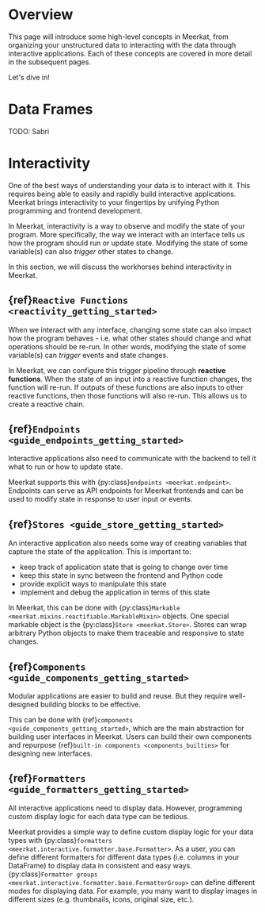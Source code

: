 # Overview

This page will introduce some high-level concepts in Meerkat, from organizing your unstructured data to interacting with the data through interactive applications. Each of these concepts are covered in more detail in the subsequent pages.

Let's dive in!

# Data Frames
TODO: Sabri

# Interactivity

One of the best ways of understanding your data is to interact with it.
This requires being able to easily and rapidly build interactive applications.
Meerkat brings interactivity to your fingertips by unifying Python programming and frontend development.

In Meerkat, interactivity is a way to observe and modify the state of your program.
More specifically, the way we interact with an interface tells us how the program should run or update state.
Modifying the state of some variable(s) can also *trigger* other states to change.

In this section, we will discuss the workhorses behind interactivity in Meerkat.

## {ref}`Reactive Functions <reactivity_getting_started>`

When we interact with any interface, changing some state can also impact how the program behaves - 
i.e. what other states should change and what operations should be re-run.
In other words, modifying the state of some variable(s) can *trigger* events and state changes.

In Meerkat, we can configure this trigger pipeline through **reactive functions**.
When the state of an input into a reactive function changes, the function will re-run.
If outputs of these functions are also inputs to other reactive functions, then those functions will also re-run.
This allows us to create a reactive chain.

## {ref}`Endpoints <guide_endpoints_getting_started>`

Interactive applications also need to communicate with the backend to tell it what to run or how to update state.

Meerkat supports this with {py:class}`endpoints <meerkat.endpoint>`.
Endpoints can serve as API endpoints for Meerkat frontends and can be used to modify state in response to user input or events.

## {ref}`Stores <guide_store_getting_started>`

An interactive application also needs some way of creating variables that capture
the state of the application. This is important to:
- keep track of application state that is going to change over time
- keep this state in sync between the frontend and Python code
- provide explicit ways to manipulate this state
- implement and debug the application in terms of this state

In Meerkat, this can be done with {py:class}`Markable <meerkat.mixins.reactifiable.MarkableMixin>` objects.
One special markable object is the {py:class}`Store <meerkat.Store>`. Stores can wrap arbitrary Python
objects to make them traceable and responsive to state changes.

## {ref}`Components <guide_components_getting_started>`

Modular applications are easier to build and reuse. But they require well-designed building blocks to be effective.

This can be done with {ref}`components <guide_components_getting_started>`, which are the main abstraction for building user interfaces in Meerkat. Users can build their own components and repurpose {ref}`built-in components <components_builtins>` for designing new interfaces.

## {ref}`Formatters <guide_formatters_getting_started>`

All interactive applications need to display data.
However, programming custom display logic for each data type can be tedious.

Meerkat provides a simple way to define custom display logic for your data types with {py:class}`formatters <meerkat.interactive.formatter.base.Formatter>`.
As a user, you can define different formatters for different data types (i.e. columns in your DataFrame) to display data in consistent and easy ways. {py:class}`Formatter groups <meerkat.interactive.formatter.base.FormatterGroup>` can define different modes for displaying data. For example, you many want to display images in different sizes (e.g. thumbnails, icons, original size, etc.).